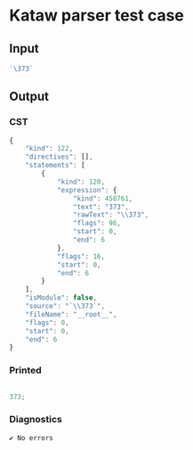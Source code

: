 # Kataw parser test case

## Input

`````js
`\373`
`````

## Output

### CST

```javascript
{
    "kind": 122,
    "directives": [],
    "statements": [
        {
            "kind": 120,
            "expression": {
                "kind": 458761,
                "text": "373",
                "rawText": "\\373",
                "flags": 96,
                "start": 0,
                "end": 6
            },
            "flags": 16,
            "start": 0,
            "end": 6
        }
    ],
    "isModule": false,
    "source": "`\\373`",
    "fileName": "__root__",
    "flags": 0,
    "start": 0,
    "end": 6
}
```

### Printed

```javascript

373;
```

### Diagnostics

```javascript
✔ No errors
```

